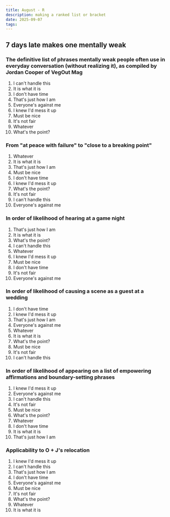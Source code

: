 ```yaml
---
title: August - R
description: making a ranked list or bracket
date: 2025-09-07
tags: 
---
```


## 7 days late makes one mentally weak

### The definitive list of phrases mentally weak people often use in everyday conversation (without realizing it), as compiled by Jordan Cooper of VegOut Mag
1.  I can't handle this  
2.  It is what it is  
3.  I don't have time  
4.  That's just how I am  
5.  Everyone's against me  
6.  I knew I'd mess it up  
7.  Must be nice  
8.  It's not fair  
9.  Whatever  
10.  What's the point?  

### From "at peace with failure" to "close to a breaking point"
1.  Whatever  
2.  It is what it is  
8.  That's just how I am  
7.  Must be nice  
6.  I don't have time  
5.  I knew I'd mess it up
4.  What's the point?
3.  It's not fair  
2.  I can't handle this  
1.  Everyone's against me  
 
 ### In order of likelihood of hearing at a game night
1.  That's just how I am
2.  It is what it is
8.  What's the point?
7.  I can't handle this
6.  Whatever
5.  I knew I'd mess it up
4.  Must be nice
3.  I don't have time
2.  It's not fair  
1.  Everyone's against me

### In order of likelihood of causing a scene as a guest at a wedding
1. I don't have time   
2.  I knew I'd mess it up  
8.  That's just how I am  
7.  Everyone's against me  
6.  Whatever  
5.  It is what it is  
4.  What's the point?  
3.  Must be nice
2.  It's not fair  
1.  I can't handle this  

### In order of likelihood of appearing on a list of empowering affirmations and boundary-setting phrases
1. I knew I'd mess it up
2.  Everyone's against me
8.  I can't handle this
7.  It's not fair
6.  Must be nice
5.  What's the point?
4.  Whatever
3.  I don't have time
2.  It is what it is
1.  That's just how I am

### Applicability to O + J's relocation
1.  I knew I'd mess it up  
2.  I can't handle this  
8.  That's just how I am  
7.  I don't have time  
6.  Everyone's against me  
5.  Must be nice  
4.  It's not fair  
3.  What's the point?  
2.  Whatever  
1.  It is what it is  